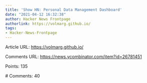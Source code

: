 ```yaml
---
title: 'Show HN: Personal Data Management Dashboard'
date: "2021-04-12 16:32:38"
author: Hacker News Frontpage
authorlink: https://volmarg.github.io/
tags:
- Hacker-News-Frontpage
---
```


<p>Article URL: <a href="https://volmarg.github.io/">https://volmarg.github.io/</a></p>
<p>Comments URL: <a href="https://news.ycombinator.com/item?id=26781451">https://news.ycombinator.com/item?id=26781451</a></p>
<p>Points: 135</p>
<p># Comments: 40</p>
